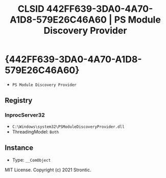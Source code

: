 ﻿---
title: "CLSID 442FF639-3DA0-4A70-A1D8-579E26C46A60 | PS Module Discovery Provider"
excerpt: What is COM-Object CLSID 442FF639-3DA0-4A70-A1D8-579E26C46A60?
---

# {442FF639-3DA0-4A70-A1D8-579E26C46A60}

* `PS Module Discovery Provider`

## Registry


### InprocServer32

* `C:\Windows\system32\PSModuleDiscoveryProvider.dll`
* ThreadingModel: `Both`

## Instance

* Type: `__ComObject`

MIT License. Copyright (c) 2021 Strontic.


